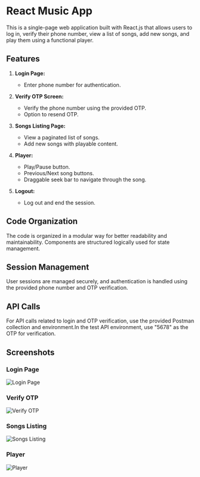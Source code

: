 # React Music App

This is a single-page web application built with React.js that allows users to log in, verify their phone number, view a list of songs, add new songs, and play them using a functional player.

## Features

1. **Login Page:**
   - Enter phone number for authentication.

2. **Verify OTP Screen:**
   - Verify the phone number using the provided OTP.
   - Option to resend OTP.

3. **Songs Listing Page:**
   - View a paginated list of songs.
   - Add new songs with playable content.

4. **Player:**
   - Play/Pause button.
   - Previous/Next song buttons.
   - Draggable seek bar to navigate through the song.

5. **Logout:**
   - Log out and end the session.

## Code Organization

The code is organized in a modular way for better readability and maintainability. Components are structured logically used for state management.

## Session Management

User sessions are managed securely, and authentication is handled using the provided phone number and OTP verification.

## API Calls

For API calls related to login and OTP verification, use the provided Postman collection and environment.In the test API environment, use "5678" as the OTP for verification.

## Screenshots

### Login Page
![Login Page](https://github.com/goyalkunjann/Music-React-App/raw/main/screenshots/LoginPage.png)

### Verify OTP
![Verify OTP](https://github.com/goyalkunjann/Music-React-App/raw/main/screenshots/VerifyOTP.png)

### Songs Listing
![Songs Listing](https://github.com/goyalkunjann/Music-React-App/raw/main/screenshots/Songs-Listing.png)

### Player
![Player](https://github.com/goyalkunjann/Music-React-App/raw/main/screenshots/Player.png)
